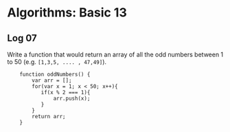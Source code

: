 # Algorithms: Basic 13

## Log 07

Write a function that would return an array of all the odd numbers between 1 to 50 (e.g. `[1,3,5, .... , 47,49]`).

```
    function oddNumbers() {
        var arr = [];
        for(var x = 1; x < 50; x++){
           if(x % 2 === 1){
               arr.push(x);
           }
        }
        return arr;
    }
```

<!--L|5-->

